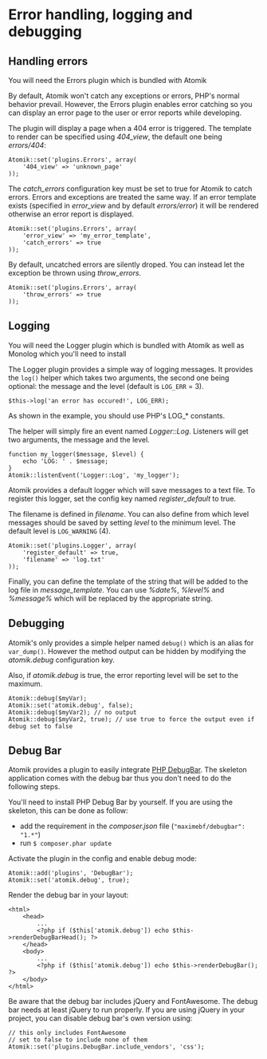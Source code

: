 
# Error handling, logging and debugging

## Handling errors

<div class="note">You will need the Errors plugin which is bundled with Atomik</div>

By default, Atomik won't catch any exceptions or errors, PHP's normal behavior prevail. 
However, the Errors plugin enables error catching so you can display an error page to the 
user or error reports while developing.

The plugin will display a page when a 404 error is triggered. The template to render
can be specified using *404\_view*, the default one being *errors/404*:

    Atomik::set('plugins.Errors', array(
        '404_view' => 'unknown_page'
    ));

The *catch\_errors* configuration key must be set to true for Atomik to catch errors. Errors
and exceptions are treated the same way. If an error template exists (specified in *error_view*
and by default *errors/error*) it will be rendered otherwise an error report is displayed.

    Atomik::set('plugins.Errors', array(
        'error_view' => 'my_error_template',
        'catch_errors' => true
    ));

By default, uncatched errors are silently droped. You can instead let the exception be thrown
using *throw\_errors*.

    Atomik::set('plugins.Errors', array(
        'throw_errors' => true
    ));
	
## Logging

<div class="note">You will need the Logger plugin which is bundled with Atomik as well as Monolog which you'll need to install</div>

The Logger plugin provides a simple way of logging messages. It provides the `log()` helper
which takes two arguments, the second one being optional: the message and the level (default is `LOG_ERR` = 3).

    $this->log('an error has occured!', LOG_ERR);

As shown in the example, you should use PHP's LOG\_* constants.

The helper will simply fire an event named *Logger::Log*. Listeners will get two arguments, the message
and the level.

    function my_logger($message, $level) {
	    echo 'LOG: ' . $message;
    }
    Atomik::listenEvent('Logger::Log', 'my_logger');

Atomik provides a default logger which will save messages to a text file. To register this logger, set
the config key named *register\_default* to true.

The filename is defined in *filename*. You can also define from which level messages should
be saved by setting *level* to the minimum level. The default level is `LOG_WARNING` (4).

    Atomik::set('plugins.Logger', array(
        'register_default' => true,
        'filename' => 'log.txt'
    ));

Finally, you can define the template of the string that will be added to the log file in 
*message\_template*. You can use *%date%*, *%level%* and *%message%* which will be replaced 
by the appropriate string.

## Debugging

Atomik's only provides a simple helper named `debug()` which 
is an alias for `var_dump()`. However the method output can be hidden
by modifying the *atomik.debug* configuration key.

Also, if *atomik.debug* is true, the error reporting level will be set to the maximum.

    Atomik::debug($myVar);
    Atomik::set('atomik.debug', false);
    Atomik::debug($myVar2); // no output
    Atomik::debug($myVar2, true); // use true to force the output even if debug set to false

## Debug Bar

Atomik provides a plugin to easily integrate [PHP DebugBar](http://phpdebugbar.com).
The skeleton application comes with the debug bar thus you don't need to do the following steps.

You'll need to install PHP Debug Bar by yourself. If you are using the skeleton, this
can be done as follow:

 - add the requirement in the *composer.json* file (`"maximebf/debugbar": "1.*"`)
 - run `$ composer.phar update`

Activate the plugin in the config and enable debug mode:

    Atomik::add('plugins', 'DebugBar');
    Atomik::set('atomik.debug', true);

Render the debug bar in your layout:

    <html>
        <head>
            ...
            <?php if ($this['atomik.debug']) echo $this->renderDebugBarHead(); ?>
        </head>
        <body>
            ...
            <?php if ($this['atomik.debug']) echo $this->renderDebugBar(); ?>
        </body>
    </html>

Be aware that the debug bar includes jQuery and FontAwesome. The debug bar needs
at least jQuery to run properly. If you are using jQuery in your project, you can
disable debug bar's own version using:

    // this only includes FontAwesome
    // set to false to include none of them
    Atomik::set('plugins.DebugBar.include_vendors', 'css');
